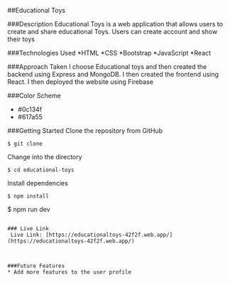 
##Educational Toys

###Description
Educational Toys is a web application that allows users to create and share educational Toys. Users can create account and show their toys 


###Technologies Used
*HTML
*CSS
*Bootstrap
*JavaScript
*React

###Approach Taken
I choose Educational toys and then created the backend using Express and MongoDB. I then created the frontend using React. I then deployed the website using Firebase


###Color Scheme
* #0c134f
* #617a55


###Getting Started
Clone the repository from GitHub
```
$ git clone
```
Change into the directory
```
$ cd educational-toys
```
Install dependencies
```
$ npm install
```

$ npm run dev
```

### Live Link
 Live Link: [https://educationaltoys-42f2f.web.app/](https://educationaltoys-42f2f.web.app/)



###Future Features
* Add more features to the user profile



